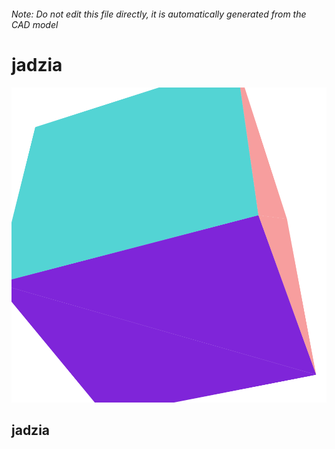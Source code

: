 ###### Note: Do not edit this file directly, it is automatically generated from the CAD model

# jadzia

![](/project.svg)

## jadzia


